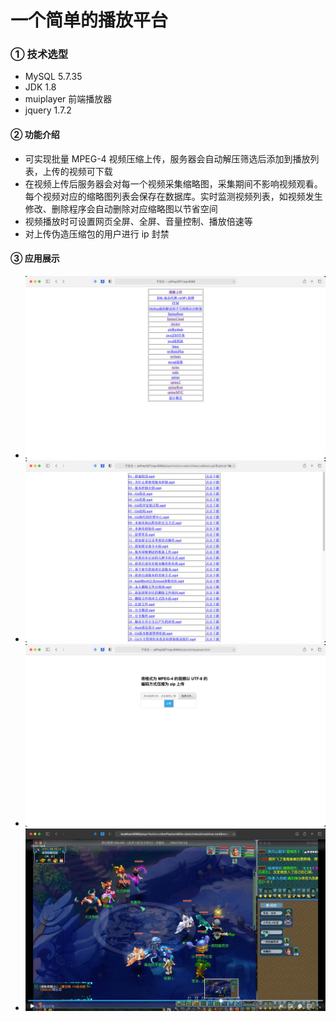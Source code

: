 # 一个简单的播放平台

### ① 技术选型

- MySQL 5.7.35
- JDK 1.8
- muiplayer 前端播放器
- jquery 1.7.2

#### ② 功能介绍

- 可实现批量 MPEG-4 视频压缩上传，服务器会自动解压筛选后添加到播放列表，上传的视频可下载
- 在视频上传后服务器会对每一个视频采集缩略图，采集期间不影响视频观看。每个视频对应的缩略图列表会保存在数据库。实时监测视频列表，如视频发生修改、删除程序会自动删除对应缩略图以节省空间
- 视频播放时可设置网页全屏、全屏、音量控制、播放倍速等
- 对上传伪造压缩包的用户进行 ip 封禁

#### ③ 应用展示

- ![img.png](img.png)
- ![img_3.png](img_3.png)
- ![img_1.png](img_1.png)
- ![img_4.png](img_4.png)